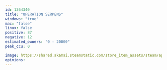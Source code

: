 ```yaml
---
id: 1364340
title: "OPERATION SERPENS"
windows: "true"
mac: "false"
linux: false
positive: 87
negative: 12
estimated_owners: "0 - 20000"
peak_ccu: 0

image: https://shared.akamai.steamstatic.com/store_item_assets/steam/apps/1364340/header.jpg?t=1641665398
opinions:
---
```

